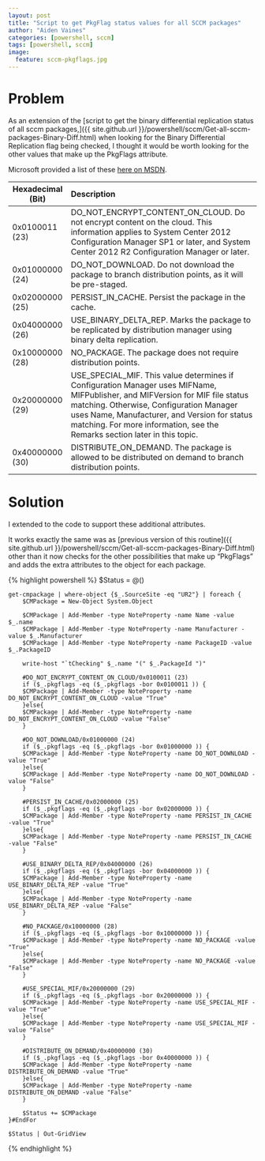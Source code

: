 ```yaml
---
layout: post
title: "Script to get PkgFlag status values for all SCCM packages"
author: "Aiden Vaines"
categories: [powershell, sccm]
tags: [powershell, sccm]
image:
  feature: sccm-pkgflags.jpg
---
```


# Problem
As an extension of the [script to get the binary differential replication status of all sccm packages,]({{ site.github.url }}/powershell/sccm/Get-all-sccm-packages-Binary-Diff.html) when looking for the Binary Differential Replication flag being checked, I thought it would be worth looking for the other values that make up the PkgFlags attribute.

Microsoft provided a list of these [here on MSDN](https://msdn.microsoft.com/library/hh469117.aspx).


| Hexadecimal (Bit) | Description |
|---|:---|
| 0x0100011 (23) | DO_NOT_ENCRYPT_CONTENT_ON_CLOUD. Do not encrypt content on the cloud. This information applies to System Center 2012 Configuration Manager SP1 or later, and System Center 2012 R2 Configuration Manager or later. |
| 0x01000000 (24) | DO_NOT_DOWNLOAD. Do not download the package to branch distribution points, as it will be pre-staged. |
| 0x02000000 (25) | PERSIST_IN_CACHE. Persist the package in the cache. |
| 0x04000000 (26) | USE_BINARY_DELTA_REP. Marks the package to be replicated by distribution manager using binary delta replication. |
| 0x10000000 (28) | NO_PACKAGE. The package does not require distribution points. |
| 0x20000000 (29) | USE_SPECIAL_MIF. This value determines if Configuration Manager uses MIFName, MIFPublisher, and MIFVersion for MIF file status matching. Otherwise, Configuration Manager uses Name, Manufacturer, and Version for status matching. For more information, see the Remarks section later in this topic. |
| 0x40000000 (30) | DISTRIBUTE_ON_DEMAND. The package is allowed to be distributed on demand to branch distribution points. |


# Solution
I extended to the code to support these additional attributes.

It works exactly the same was as [previous version of this routine]({{ site.github.url }}/powershell/sccm/Get-all-sccm-packages-Binary-Diff.html) other than it now checks for the other possibilities that make up “PkgFlags” and adds the extra attributes to the object for each package.


{% highlight powershell %}
    $Status = @()

    get-cmpackage | where-object {$_.SourceSite -eq "UR2"} | foreach {
        $CMPackage = New-Object System.Object

        $CMPackage | Add-Member -type NoteProperty -name Name -value $_.name
        $CMPackage | Add-Member -type NoteProperty -name Manufacturer -value $_.Manufacturer
        $CMPackage | Add-Member -type NoteProperty -name PackageID -value $_.PackageID

        write-host "`tChecking" $_.name "(" $_.PackageId ")"

        #DO_NOT_ENCRYPT_CONTENT_ON_CLOUD/0x0100011 (23)
        if ($_.pkgflags -eq ($_.pkgflags -bor 0x0100011 )) {
        $CMPackage | Add-Member -type NoteProperty -name DO_NOT_ENCRYPT_CONTENT_ON_CLOUD -value "True"
        }else{    
        $CMPackage | Add-Member -type NoteProperty -name DO_NOT_ENCRYPT_CONTENT_ON_CLOUD -value "False"
        }

        #DO_NOT_DOWNLOAD/0x01000000 (24)
        if ($_.pkgflags -eq ($_.pkgflags -bor 0x01000000 )) {
        $CMPackage | Add-Member -type NoteProperty -name DO_NOT_DOWNLOAD -value "True"  
        }else{
        $CMPackage | Add-Member -type NoteProperty -name DO_NOT_DOWNLOAD -value "False"
        }

        #PERSIST_IN_CACHE/0x02000000 (25)
        if ($_.pkgflags -eq ($_.pkgflags -bor 0x02000000 )) {
        $CMPackage | Add-Member -type NoteProperty -name PERSIST_IN_CACHE -value "True"    
        }else{      
        $CMPackage | Add-Member -type NoteProperty -name PERSIST_IN_CACHE -value "False"
        }
        
        #USE_BINARY_DELTA_REP/0x04000000 (26)
        if ($_.pkgflags -eq ($_.pkgflags -bor 0x04000000 )) {
        $CMPackage | Add-Member -type NoteProperty -name USE_BINARY_DELTA_REP -value "True"    
        }else{      
        $CMPackage | Add-Member -type NoteProperty -name USE_BINARY_DELTA_REP -value "False"
        }

        #NO_PACKAGE/0x10000000 (28)
        if ($_.pkgflags -eq ($_.pkgflags -bor 0x10000000 )) {
        $CMPackage | Add-Member -type NoteProperty -name NO_PACKAGE -value "True"    
        }else{      
        $CMPackage | Add-Member -type NoteProperty -name NO_PACKAGE -value "False"
        }

        #USE_SPECIAL_MIF/0x20000000 (29)
        if ($_.pkgflags -eq ($_.pkgflags -bor 0x20000000 )) {
        $CMPackage | Add-Member -type NoteProperty -name USE_SPECIAL_MIF -value "True"    
        }else{      
        $CMPackage | Add-Member -type NoteProperty -name USE_SPECIAL_MIF -value "False"
        }
        
        #DISTRIBUTE_ON_DEMAND/0x40000000 (30)
        if ($_.pkgflags -eq ($_.pkgflags -bor 0x40000000 )) {
        $CMPackage | Add-Member -type NoteProperty -name DISTRIBUTE_ON_DEMAND -value "True"    
        }else{      
        $CMPackage | Add-Member -type NoteProperty -name DISTRIBUTE_ON_DEMAND -value "False"
        }
    
        $Status += $CMPackage
    }#EndFor

    $Status | Out-GridView

{% endhighlight %}
